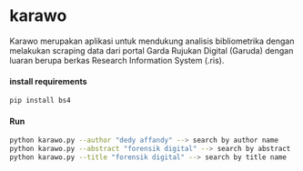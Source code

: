 # karawo
Karawo merupakan aplikasi untuk mendukung analisis bibliometrika dengan melakukan scraping data dari portal Garda Rujukan Digital (Garuda) dengan luaran berupa berkas Research Information System (.ris).

#### install requirements

```python
pip install bs4
```

#### Run
```bash
python karawo.py --author "dedy affandy" --> search by author name
python karawo.py --abstract "forensik digital" --> search by abstract
python karawo.py --title "forensik digital" --> search by title name
```
